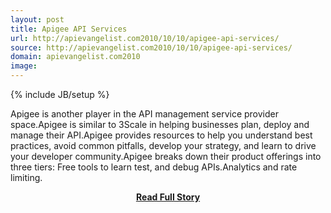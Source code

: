 ```yaml
---
layout: post
title: Apigee API Services
url: http://apievangelist.com2010/10/10/apigee-api-services/
source: http://apievangelist.com2010/10/10/apigee-api-services/
domain: apievangelist.com2010
image: 
---
```

{% include JB/setup %}<p>Apigee is another player in the API management service provider space.Apigee is similar to 3Scale in helping businesses plan, deploy and manage their API.Apigee provides resources to help you understand best practices, avoid common pitfalls, develop your strategy, and learn to drive your developer community.Apigee breaks down their product offerings into three tiers: Free tools to learn test, and debug APIs.Analytics and rate limiting.</p>
<center><p><a href="http://apievangelist.com2010/10/10/apigee-api-services/" style='padding:25px; font-sze:18px; font-weight: bold;'>Read Full Story</a></p></center>
